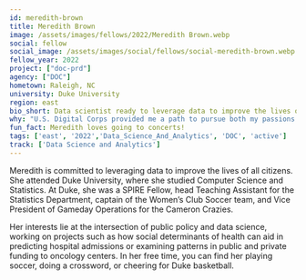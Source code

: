 ```yaml
---
id: meredith-brown
title: Meredith Brown
image: /assets/images/fellows/2022/Meredith Brown.webp
social: fellow
social_image: /assets/images/social/fellows/social-meredith-brown.webp
fellow_year: 2022
project: ["doc-prd"]
agency: ["DOC"]
hometown: Raleigh, NC
university: Duke University
region: east
bio_short: Data scientist ready to leverage data to improve the lives of all citizens 
why: "U.S. Digital Corps provided me a path to pursue both my passions for public policy and data science while focusing on projects that will have a real-world impact. I'm excited to start my career putting tech to use for the American public!"
fun_fact: Meredith loves going to concerts!
tags: ['east', '2022','Data_Science_And_Analytics', 'DOC', 'active']
track: ['Data Science and Analytics']
---
```


Meredith is committed to leveraging data to improve the lives of all citizens. She attended Duke University, where she studied Computer Science and Statistics. At Duke, she was a SPIRE Fellow, head Teaching Assistant for the Statistics Department, captain of the Women’s Club Soccer team, and Vice President of Gameday Operations for the Cameron Crazies. 

Her interests lie at the intersection of public policy and data science, working on projects such as how social determinants of health can aid in predicting hospital admissions or examining patterns in public and private funding to oncology centers. In her free time, you can find her playing soccer, doing a crossword, or cheering for Duke basketball.
